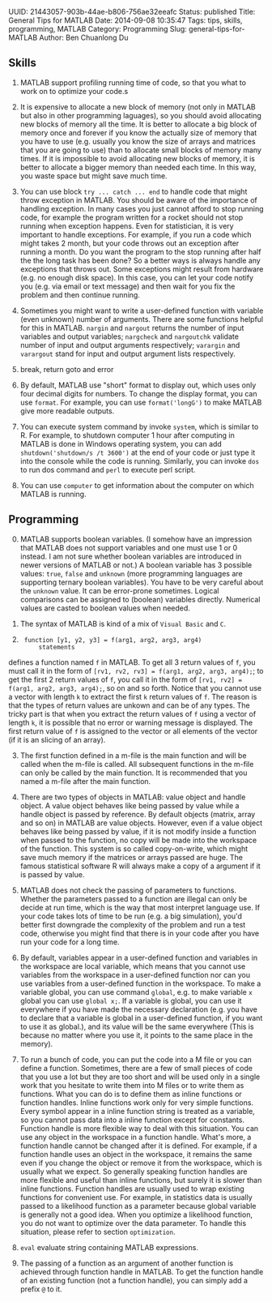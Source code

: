 UUID: 21443057-903b-44ae-b806-756ae32eeafc
Status: published
Title: General Tips for MATLAB
Date: 2014-09-08 10:35:47
Tags: tips, skills, programming, MATLAB
Category: Programming
Slug: general-tips-for-MATLAB
Author: Ben Chuanlong Du


## Skills

1. MATLAB support profiling running time of code, 
so that you what to work on to optimize your code.s

1. It is expensive to allocate a new block of memory (not only in MATLAB
but also in other programming laguages), 
so you should avoid allocating new blocks of memory all the time. 
It is better to allocate a big block of memory once and forever 
if you know the actually size of memory that you have to use 
(e.g. usually you know the size of arrays and matrices that you are going to use) 
than to allocate small blocks of memory many times. 
If it is impossible to avoid allocating new blocks of memory, 
it is better to allocate a bigger memory than needed each time. 
In this way, you waste space but might save much time.

2. You can use block `try ... catch ... end` to handle code that might throw exception in MATLAB. 
You should be aware of the importance of handling exception. 
In many cases you just cannot afford to stop running code, 
for example the program written for a rocket should not stop running when exception happens. 
Even for statistician, 
it is very important to handle exceptions. 
For example, if you run a code which might takes 2 month, 
but your code throws out an exception after running a month. 
Do you want the program to the stop running after half the the long task has been done? 
So a better ways is always handle any exceptions that throws out. 
Some exceptions might result from hardware (e.g. no enough disk space). 
In this case, 
you can let your code notify you (e.g. via email or text message) 
and then wait for you fix the problem and then continue running.

3. Sometimes you might want to write a user-defined function 
with variable (even unknown) number of arguments. 
There are some functions helpful for this in MATLAB. 
`nargin` and `nargout` returns the number of input variables and output variables; 
`nargcheck` and `nargoutchk` validate number of input and output arguments respectively; 
`varargin` and `varargout` stand for input and output argument lists respectively.

4. break, return goto and error

5. By default, MATLAB use "short" format to display out, 
which uses only four decimal digits for numbers. 
To change the display format, you can use `format`. 
For example, you can use `format('longG')` to make MATLAB give more readable outputs.

6. You can execute system command by invoke `system`, 
which is similar to R. 
For example, 
to shutdown computer 1 hour after computing in MATLAB is done in Windows operating system, 
you can add `shutdown('shutdown/s /t 3600')` at the end of your code 
or just type it into the console while the code is running. 
Similarly, 
you can invoke `dos` to run dos command and `perl` to execute perl script.

7. You can use `computer` to get information about the computer on which MATLAB is running.

## Programming

0. MATLAB supports boolean variables. 
(I somehow have an impression that MATLAB does not support variables 
and one must use 1 or 0 instead. 
I am not sure whether boolean variables are introduced in newer versions of MATLAB or not.)
A boolean variable has 3 possible values: `true`, `false` and `unknown` 
(more programming languages are supporting ternary boolean variables).
You have to be very careful about the `unknown` value.
It can be error-prone sometimes.
Logical comparisons can be assigned to (boolean) variables directly. 
Numerical values are casted to boolean values when needed.

1. The syntax of MATLAB is kind of a mix of `Visual Basic` and `C`. 

2. 
        function [y1, y2, y3] = f(arg1, arg2, arg3, arg4)
            statements
defines a function named `f` in MATLAB. 
To get all 3 return values of `f`, 
you must call it in the form of `[rv1, rv2, rv3] = f(arg1, arg2, arg3, arg4);`;
to get the first 2 return values of `f`, 
you call it in the form of `[rv1, rv2] = f(arg1, arg2, arg3, arg4);`, so on and so forth.
Notice that you cannot use a vector with length `k` to extract the first `k` return values of `f`. 
The reason is that the types of return values are unkown and can be of any types. 
The tricky part is that when you extract the return values of `f` using a vector of length `k`,
it is possible that no error or warning message is displayed. 
The first return value of `f` is assigned to the vector or all elements of the vector
(if it is an slicing of an array).

3. The first function defined in a m-file is the main function 
and will be called when the m-file is called.
All subsequent functions in the m-file can only be called by the main function.
It is recommended that you named a m-file after the main function.

2. There are two types of objects in MATLAB: value object and handle object. 
A value object behaves like being passed by value 
while a handle object is passed by reference. 
By default objects (matrix, array and so on) in MATLAB are value objects. 
However, even if a value object behaves like being passed by value, 
if it is not modify inside a function when passed to the function, 
no copy will be made into the workspace of the function. 
This system is so called copy-on-write, 
which might save much memory if the matrices or arrays passed are huge. 
The famous statistical software R will always make a copy of a argument 
if it is passed by value.

3. MATLAB does not check the passing of parameters to functions. 
Whether the parameters passed to a function are illegal can only be decide at run time, 
which is the way that most interpret language use.
If your code takes lots of time to be run (e.g. a big simulation),
you'd better first downgrade the complexity of the problem and run a test code, 
otherwise you might find that there is in your code after you have run your code for a long time.

4. By default, 
variables appear in a user-defined function 
and variables in the workspace are local variable, 
which means that you cannot use variables from the workspace in a user-defined function
nor can you use variables from a user-defined function in the workspace. 
To make a variable global, 
you can use command `global`, e.g. to make variable `x` global you can use `global x;`. 
If a variable is global, 
you can use it everywhere if you have made the necessary declaration 
(e.g. you have to declare that a variable is global in a user-defined function, 
if you want to use it as global.), 
and its value will be the same everywhere 
(This is because no matter where you use it, 
it points to the same place in the memory).

5. To run a bunch of code, you can put the code into a M file or you can define a function. 
Sometimes, 
there are a few of small pieces of code that you use a lot 
but they are too short and will be used only in a single work 
that you hesitate to write them into M files or to write them as functions. 
What you can do is to define them as inline functions or function handles. 
Inline functions work only for very simple functions. 
Every symbol appear in a inline function string is treated as a variable, 
so you cannot pass data into a inline function except for constants. 
Function handle is more flexible way to deal with this situation. 
You can use any object in the workspace in a function handle. 
What's more, a function handle cannot be changed after it is defined. 
For example, if a function handle uses an object in the workspace, 
it remains the same even if you change the object or remove it from the workspace, 
which is usually what we expect. 
So generally speaking function handles are more flexible 
and useful than inline functions, 
but surely it is slower than inline functions. 
Function handles are usually used to wrap existing functions for convenient use. 
For example, 
in statistics data is usually passed to a likelihood function as a parameter 
because global variable is generally not a good idea. 
When you optimize a likelihood function, 
you do not want to optimize over the data parameter. 
To handle this situation, please refer to section `optimization`.

6. `eval` evaluate string containing MATLAB expressions.

6. The passing of a function as an argument of another function 
is achieved through function handle in MATLAB. 
To get the function handle of an existing function (not a function handle), 
you can simply add a prefix `@` to it.

